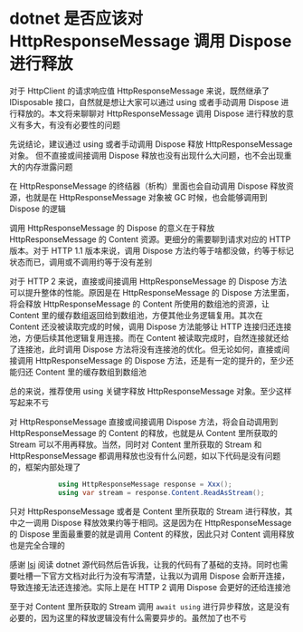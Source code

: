 # dotnet 是否应该对 HttpResponseMessage 调用 Dispose 进行释放

对于 HttpClient 的请求响应值 HttpResponseMessage 来说，既然继承了 IDisposable 接口，自然就是想让大家可以通过 using 或者手动调用 Dispose 进行释放的。本文将来聊聊对 HttpResponseMessage 调用 Dispose 进行释放的意义有多大，有没有必要性的问题

<!--more-->
<!-- CreateTime:2023/7/18 19:54:27 -->

<!-- csdn -->
<!-- 博客 -->
<!-- 发布 -->

先说结论，建议通过 using 或者手动调用 Dispose 释放 HttpResponseMessage 对象。 但不直接或间接调用 Dispose 释放也没有出现什么大问题，也不会出现重大的内存泄露问题

在 HttpResponseMessage 的终结器（析构）里面也会自动调用 Dispose 释放资源，也就是在 HttpResponseMessage 对象被 GC 时候，也会能够调用到 Dispose 的逻辑

调用 HttpResponseMessage 的 Dispose 的意义在于释放 HttpResponseMessage 的 Content 资源。更细分的需要聊到请求对应的 HTTP 版本。对于 HTTP 1.1 版本来说，调用 Dispose 方法约等于啥都没做，约等于标记状态而已，调用或不调用约等于没有差别

对于 HTTP 2 来说，直接或间接调用 HttpResponseMessage 的 Dispose 方法可以提升整体的性能。原因是在 HttpResponseMessage 的 Dispose 方法里面，将会释放 HttpResponseMessage 的 Content 所使用的数组池的资源，让 Content 里的缓存数组返回给到数组池，方便其他业务逻辑复用。其次在 Content 还没被读取完成的时候，调用 Dispose 方法能够让 HTTP 连接归还连接池，方便后续其他逻辑复用连接。而在 Content 被读取完成时，自然连接就还给了连接池，此时调用 Dispose 方法将没有连接池的优化。但无论如何，直接或间接调用 HttpResponseMessage 的 Dispose 方法，还是有一定的提升的，至少还能归还 Content 里的缓存数组到数组池

总的来说，推荐使用 using 关键字释放 HttpResponseMessage 对象。至少这样写起来不亏

对 HttpResponseMessage 直接或间接调用 Dispose 方法，将会自动调用到 HttpResponseMessage 的 Content 的释放，也就是从 Content 里所获取的 Stream 可以不用再释放。当然，同时对 Content 里所获取的 Stream 和 HttpResponseMessage 都调用释放也没有什么问题，如以下代码是没有问题的，框架内部处理了

```csharp
            using HttpResponseMessage response = Xxx();
            using var stream = response.Content.ReadAsStream();
```

只对 HttpResponseMessage 或者是 Content 里所获取的 Stream 进行释放，其中之一调用 Dispose 释放效果约等于相同。这是因为在 HttpResponseMessage 的 Dispose 里面最重要的就是调用 Content 的释放，因此只对 Content 调用释放也是完全合理的

感谢 [lsj](https://blog.sdlsj.net) 阅读 dotnet 源代码然后告诉我，让我的代码有了基础的支持。同时也需要吐槽一下官方文档对此行为没有写清楚，让我以为调用 Dispose 会断开连接，导致连接无法还连接池。实际上是在 HTTP 2 调用 Dispose 会更好的还给连接池

至于对 Content 里所获取的 Stream 调用 `await using` 进行异步释放，这是没有必要的，因为这里的释放逻辑没有什么需要异步的。虽然加了也不亏